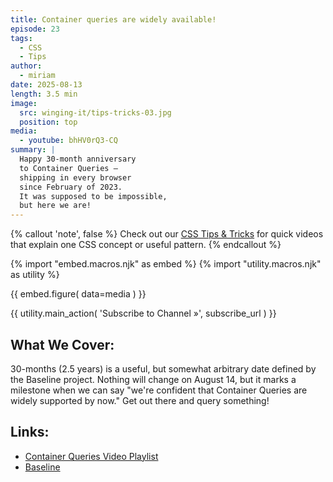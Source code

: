 ```yaml
---
title: Container queries are widely available!
episode: 23
tags:
  - CSS
  - Tips
author:
  - miriam
date: 2025-08-13
length: 3.5 min
image:
  src: winging-it/tips-tricks-03.jpg
  position: top
media:
  - youtube: bhHV0rQ3-CQ
summary: |
  Happy 30-month anniversary
  to Container Queries –
  shipping in every browser
  since February of 2023.
  It was supposed to be impossible,
  but here we are!
---
```


{% callout 'note', false %}
Check out our [CSS Tips & Tricks](https://www.youtube.com/playlist?list=PL4jAKUtAhpHlOm3Lfv83ZHpfdJ4zHCDyv)
for quick videos
that explain one CSS concept
or useful pattern.
{% endcallout %}

{% import "embed.macros.njk" as embed %}
{% import "utility.macros.njk" as utility %}

{{ embed.figure(
  data=media
) }}

{{ utility.main_action(
  'Subscribe to Channel »',
  subscribe_url
) }}

## What We Cover:

30-months (2.5 years) is a useful,
but somewhat arbitrary date defined
by the Baseline project.
Nothing will change on August 14,
but it marks a milestone
when we can say
"we're confident that Container Queries
are widely supported by now."
Get out there and query something!

## Links:

- [Container Queries Video Playlist](https://www.youtube.com/playlist?list=PL4jAKUtAhpHkH3DMK8JNVPDjvKljPkNVU)
- [Baseline](https://web-platform-dx.github.io/web-features/)
